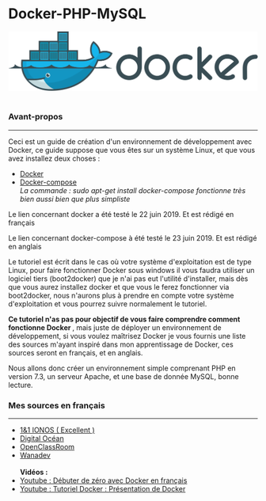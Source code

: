 # Docker-PHP-MySQL

<img src = "dockerEtiquette.svg"><br><br>

<h3> Avant-propos </h3>
<hr>

<p> Ceci est un guide de création d'un environnement de développement avec Docker, ce guide suppose que vous êtes sur un système Linux, et que vous avez installez deux choses : </p>

<ul>
  <li> <a href="https://www.digitalocean.com/community/tutorials/comment-installer-et-utiliser-docker-sur-ubuntu-18-04-fr">Docker </a></li>
  <li> <a href="https://docs.docker.com/compose/install/"> Docker-compose </a><br><em> La commande : sudo apt-get install docker-compose fonctionne très bien aussi bien que plus simpliste </em></li>

</ul>    
    
<p> Le lien concernant docker a été testé le 22 juin 2019. Et est rédigé en français </p>
<p> Le lien concernant docker-compose à été testé le 23 juin 2019. Et est rédigé en anglais </p>

<p> Le tutoriel est écrit dans le cas où votre système d'exploitation est de type Linux, pour faire fonctionner Docker sous windows il vous faudra utiliser un logiciel tiers (boot2docker) que je n'ai pas eut l'utilité d'installer, mais dès que vous aurez installez docker et que vous le ferez fonctionner via boot2docker, nous n'aurons plus à prendre en compte votre système d'exploitation et vous pourrez suivre normalement le tutoriel. </p>

<p> <strong>Ce tutoriel n'as pas pour objectif de vous faire comprendre comment fonctionne Docker </strong>, mais juste de déployer un environnement de développement, si vous voulez maîtrisez Docker je vous fournis une liste des sources m'ayant inspiré dans mon apprentissage de Docker, ces sources seront en français, et en anglais. </p>

<p> Nous allons donc créer un environnement simple comprenant PHP en version 7.3, un serveur Apache, et une base de donnée MySQL, bonne lecture. </p>


<h3> Mes sources en français </h3>
<hr>

<ul>    
  <li><a href="https://www.ionos.fr/digitalguide/serveur/configuration/tutoriel-docker-installation-et-premiers-pas/">1&1 IONOS ( Excellent )</a></li>
    <li><a href="https://www.digitalocean.com/community/tutorials/comment-installer-et-utiliser-docker-sur-ubuntu-18-04-fr"> Digital Océan </a> </li>
    <li><a href="https://openclassrooms.com/fr/courses/2035766-optimisez-votre-deploiement-en-creant-des-conteneurs-avec-docker">OpenClassRoom </a></li>
    <li><a href="https://www.wanadev.fr/23-tuto-docker-comprendre-docker-partie1/"> Wanadev </a></li>
  <br>
  <strong> Vidéos : </strong><br>
  <li><a href="https://www.youtube.com/watch?v=SXB6KJ4u5vg"> Youtube : Débuter de zéro avec Docker en français </a></li>
  <li><a href="https://www.youtube.com/watch?v=XgKOC6X8W28"> Youtube : Tutoriel Docker : Présentation de Docker </a></li>
  
  
</ul>  
